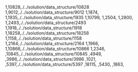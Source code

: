 1,10828,./../solution/data_structure/10828
1,9012,./../solution/data_structure/9012
1,1874,
1,1935,./../solution/data_structure/1935
1,10799,
1,2504,
1,2800,
1,2493,./../solution/data_structure/2493
1,1918,./../solution/data_structure/1918
1,18258,./../solution/data_structure/18258
1,1158,./../solution/data_structure/1158
1,2164,./../solution/data_structure/2164
1,1966,
1,10866,./../solution/data_structure/10866
1,2346,
,10845,./../solution/data_structure/10845
,4949,
,3986,./../solution/data_structure/3986
,1021,
,5397,./../solution/data_structure/5397
,18115,
,5430,
,1863,
